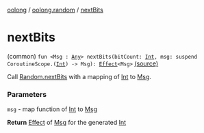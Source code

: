 [oolong](../index.md) / [oolong.random](index.md) / [nextBits](./next-bits.md)

# nextBits

(common) `fun <Msg : `[`Any`](https://kotlinlang.org/api/latest/jvm/stdlib/kotlin/-any/index.html)`> nextBits(bitCount: `[`Int`](https://kotlinlang.org/api/latest/jvm/stdlib/kotlin/-int/index.html)`, msg: suspend CoroutineScope.(`[`Int`](https://kotlinlang.org/api/latest/jvm/stdlib/kotlin/-int/index.html)`) -> Msg): `[`Effect`](../oolong/-effect.md)`<Msg>` [(source)](https://github.com/oolong-kt/oolong/tree/main/oolong/src/commonMain/kotlin/oolong/random/util.kt#L18)

Call [Random.nextBits](https://kotlinlang.org/api/latest/jvm/stdlib/kotlin.random/-random/next-bits.html) with a mapping of [Int](https://kotlinlang.org/api/latest/jvm/stdlib/kotlin/-int/index.html) to [Msg](next-bits.md#Msg).

### Parameters

`msg` - map function of [Int](https://kotlinlang.org/api/latest/jvm/stdlib/kotlin/-int/index.html) to [Msg](next-bits.md#Msg)

**Return**
[Effect](../oolong/-effect.md) of [Msg](next-bits.md#Msg) for the generated [Int](https://kotlinlang.org/api/latest/jvm/stdlib/kotlin/-int/index.html)

